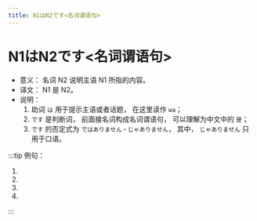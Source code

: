 ```yaml
---
title: N1はN2です<名词谓语句>
---
```


# N1はN2です<名词谓语句>

- 意义： 名词 N2 说明主语 N1 所指的内容。
- 译文： N1 是 N2。
- 说明：
  1. 助词 `は` 用于提示主语或者话题， 在这里读作 `wa`；
  2. `です` 是判断词， 前面接名词构成名词谓语句， 可以理解为中文中的 `是`；
  3. `です` 的否定式为 `ではありません・じゃありません`， 其中， `じゃありません` 只用于口语。

:::tip 例句：

1. <grammer-content sentence="こちらは[高橋/たかはし][美穂/みほ]さんです。" trans='这位是高桥美穗。' />
2. <grammer-content sentence="[王/おう]さんは[日本/にほん][語科/ごか]の[方/かた]です。" trans='小王是日语系的。' />
3. <grammer-content sentence="[王/おう]さんは[高橋/たかはし]さんの[知り合い/しりあい]ではありません。" trans='小王不是高桥的熟人。' />
4. <grammer-content sentence="[鈴木/すずき]さんは[語科/ごか][留学生/りゅうがくせい]じゃありません。" trans='铃木不是语言系的留学生。' />

:::

